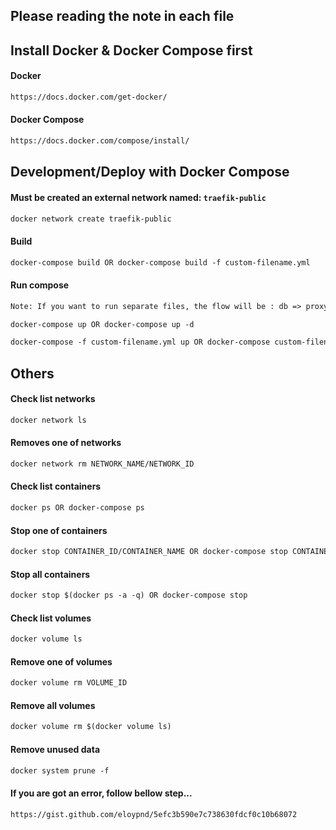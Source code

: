 ## Please reading the note in each file

## Install Docker & Docker Compose first

#### Docker
```html
https://docs.docker.com/get-docker/
```

#### Docker Compose
```html
https://docs.docker.com/compose/install/
```





## Development/Deploy with Docker Compose

#### Must be created an external network named: `traefik-public`

```html
docker network create traefik-public
```

#### Build

```html
docker-compose build OR docker-compose build -f custom-filename.yml
```

#### Run compose

```html
Note: If you want to run separate files, the flow will be : db => proxy+wordpress => phpmyadmin[optional]
```

```html
docker-compose up OR docker-compose up -d
```

```html
docker-compose -f custom-filename.yml up OR docker-compose custom-filename.yml up -d
```





## Others

#### Check list networks

```html
docker network ls
```

#### Removes one of networks

```html
docker network rm NETWORK_NAME/NETWORK_ID
```

#### Check list containers

```html
docker ps OR docker-compose ps
```

#### Stop one of containers

```html
docker stop CONTAINER_ID/CONTAINER_NAME OR docker-compose stop CONTAINER_ID/CONTAINER_NAME
```

#### Stop all containers

```html
docker stop $(docker ps -a -q) OR docker-compose stop
```

#### Check list volumes

```html
docker volume ls
```

#### Remove one of volumes

```html
docker volume rm VOLUME_ID
```

#### Remove all volumes

```html
docker volume rm $(docker volume ls)
```

#### Remove unused data

```html
docker system prune -f
```

#### If you are got an error, follow bellow step...

```html
https://gist.github.com/eloypnd/5efc3b590e7c738630fdcf0c10b68072
```
